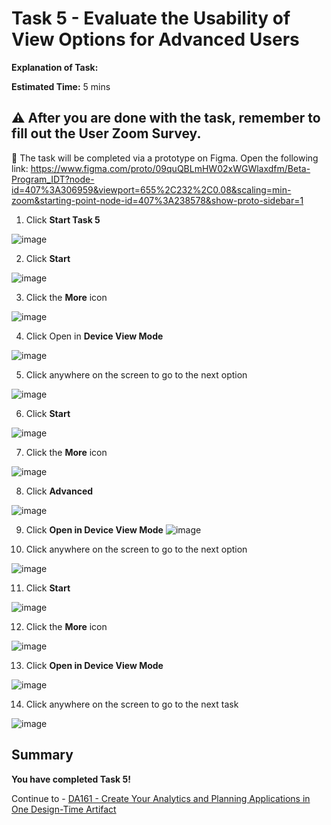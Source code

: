 # Task 5 - Evaluate the Usability of View Options for Advanced Users

**Explanation of Task:** 

**Estimated Time:** 5 mins

⚠️ After you are done with the task, remember to fill out the User Zoom Survey.
----------------------------------------------------------------------------------------------------------------------------------------

🚩 The task will be completed via a prototype on Figma. Open the following link: https://www.figma.com/proto/09quQBLmHW02xWGWlaxdfm/Beta-Program_IDT?node-id=407%3A306959&viewport=655%2C232%2C0.08&scaling=min-zoom&starting-point-node-id=407%3A238578&show-proto-sidebar=1

1. Click **Start Task 5**

![image](https://user-images.githubusercontent.com/112718519/198712101-b83e116b-926e-47d5-ba2e-cbc91bd6f40b.png)

2. Click **Start**

![image](https://user-images.githubusercontent.com/112718519/198712119-1d35561f-91a9-403a-9a8b-825db341824b.png)

3. Click the **More** icon

![image](https://user-images.githubusercontent.com/112718519/198712138-df38b38e-05ba-4aec-8830-0566e2bc3edc.png)

4. Click Open in **Device View Mode**

![image](https://user-images.githubusercontent.com/112718519/198711921-14f29b99-3bdd-4397-acea-6818626530c3.png)

5. Click anywhere on the screen to go to the next option

![image](https://user-images.githubusercontent.com/112718519/198712160-03c5dfdf-7577-4402-8f3a-b26c175ec9da.png)

6. Click **Start**

![image](https://user-images.githubusercontent.com/112718519/198712183-60957ea0-4e56-4409-bff2-e17857f882ef.png)

7. Click the **More** icon 

![image](https://user-images.githubusercontent.com/112718519/198712209-63bce995-64a2-462c-bbf2-4032bfcfa09e.png)

8. Click **Advanced**

![image](https://user-images.githubusercontent.com/112718519/198712068-3e82f40d-32c0-4115-b29d-cef0dc5c5bac.png)

9. Click **Open in Device View Mode**
![image](https://user-images.githubusercontent.com/112718519/198712251-b24b64f4-d269-4308-ab5a-824dd855a01f.png)

10. Click anywhere on the screen to go to the next option

![image](https://user-images.githubusercontent.com/112718519/198712317-36121918-d28e-4a8d-97ff-4f02f9a312fa.png)

11. Click **Start**

![image](https://user-images.githubusercontent.com/112718519/198712369-bbfdb3b8-689d-4269-9635-285fdfa42bfe.png)

12. Click the **More** icon 

![image](https://user-images.githubusercontent.com/112718519/198712412-96f25dc0-88e6-4a7b-a2a5-7cddddff484e.png)

13. Click **Open in Device View Mode**

![image](https://user-images.githubusercontent.com/112718519/198712477-fc18374f-f57d-4c0f-92f8-8f11f2a061c0.png)

14. Click anywhere on the screen to go to the next task

![image](https://user-images.githubusercontent.com/112718519/198712526-828d1498-6480-4714-b72e-6334fe5d57f6.png)


## Summary

**You have completed Task 5!**

Continue to - [DA161 - Create Your Analytics and Planning Applications in One Design-Time Artifact](https://github.com/SAP-samples/teched2022-DA161/blob/main/README.md)
